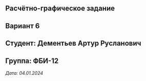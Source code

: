 ## Расчётно-графическое задание

## Вариант 6

## Студент: Дементьев Артур Русланович

## Группа: ФБИ-12

*Дата: 04.01.2024*

